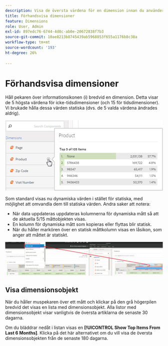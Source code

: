 ```yaml
---
description: Visa de översta värdena för en dimension innan du använder den i ett projekt.
title: Förhandsvisa dimensioner
feature: Dimensions
role: User, Admin
exl-id: 897edc76-6744-4d8c-ab0e-20672838f7b3
source-git-commit: 10ae8213b8745439ab5968853f655a1176b8c38a
workflow-type: tm+mt
source-wordcount: '193'
ht-degree: 26%

---
```


# Förhandsvisa dimensioner

Håll pekaren över informationsikonen (i) bredvid en dimension. Detta visar de 5 högsta värdena för icke-tidsdimensioner (och 15 för tidsdimensioner). Vi brukade hålla dessa värden statiska (dvs. de 5 valda värdena ändrades aldrig).

![](assets/dimension-preview.png)

Som standard visas nu dynamiska värden i stället för statiska, med möjlighet att omvandla dem till statiska värden. Andra saker att notera:

* När data uppdateras uppdateras kolumnerna för dynamiska mått så att de aktuella 5/15 måttobjekten visas.
* En kolumn för dynamiska mått som kopieras eller flyttas blir statisk.
* När du håller markören över en statisk måttkolumn visas en låsikon, som anger att måttet är statiskt.

![](assets/dimension_static.png)

## Visa dimensionsobjekt

När du håller muspekaren över ett mått och klickar på den grå högerpilen bredvid det visas en lista med dimensionsobjekt. Alla listor med dimensionsobjekt visar vanligtvis de översta artiklarna de senaste 30 dagarna.

Om du bläddrar nedåt i listan visas en **[!UICONTROL Show Top Items From Last 6 Months]**. Klicka på det här alternativet om du vill visa de översta dimensionsobjekten från de senaste 180 dagarna.
